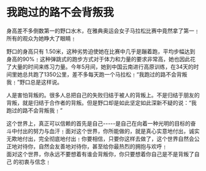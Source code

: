 # 我跑过的路不会背叛我

身高差不多倒数第一的野口水木，在雅典奥运会女子马拉松比赛中竟然拿了第一﹗所有的观众为她睁大了眼睛﹗  

野口的身高只有 1.50米，这种劣势迫使她在比赛中几乎是蹦着跑，平均步幅达到身高的90%﹗这种弹跳式的跑步方式对于体力和力量的要求非常高，她也因此花了大量的时间来练习力量。今年5月间，她到中国云南进行高原训练，在34天的时间里她总共跑了1350公里，差不多每天跑一个马拉松﹗“我跑过的路不会背叛我﹗”野口总是这样说。  

人是害怕背叛的。很多人总把自己的失败归结于被人的背叛上。不是归结于朋友的背叛，就是归结于合作者的背叛。但是野口却是如此坚定如此深新不疑的说：“我跑过的路不会背叛我﹗”  

这个世界上，真正可以信赖的首先是自己-----是自己在向着一种光明的目标的奋斗中付出的努力与血汗﹗面对这个世界，你所能做的，就是真心实意地付出，诚实无欺地付出，完全彻底地付出﹗你要相信，只要你这样去做了，这个世界自然会公正地对待你，自然会友善地对待你，甚至给你最热烈的拥抱与欢呼﹗  
面对这个世界，你永远不要想着有谁会背叛你，你只要想着你自己是不是背叛了自己 的初衷与信念﹗
  